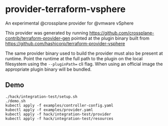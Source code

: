 # provider-terraform-vsphere

An experimental @crossplane provider for @vmware vSphere

This provider was generated by running https://github.com/crossplane-contrib/terraform-provider-gen
pointed at the plugin binary built from https://github.com/hashicorp/terraform-provider-vsphere

The same provider binary used to build the provider must also be present at runtime. Point the runtime at the
full path to the plugin on the local filesystem using the `--pluginPath=` cli flag. When using an official image
the appropriate plugin binary will be bundled.

## Demo

```
./hack/integration-test/setup.sh
./demo.sh
kubectl apply -f examples/controller-config.yaml
kubectl apply -f examples/provider.yaml
kubectl apply -f hack/integration-test/provider
kubectl apply -f hack/integration-test/resources
```
